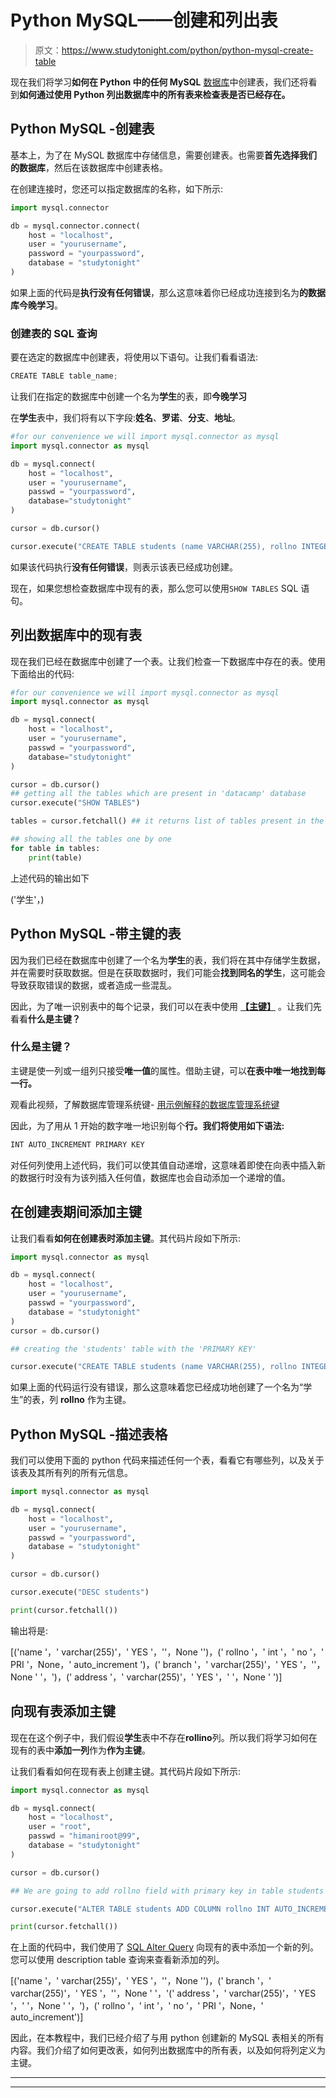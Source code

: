 # Python MySQL——创建和列出表

> 原文：<https://www.studytonight.com/python/python-mysql-create-table>

现在我们将学习**如何在 Python 中的任何 MySQL** [数据库](python-mysql-database)中创建表，我们还将看到**如何通过使用 Python 列出数据库中的所有表来检查表是否已经存在。**

## Python MySQL -创建表

基本上，为了在 MySQL 数据库中存储信息，需要创建表。也需要**首先选择我们的数据库**，然后在该数据库中创建表格。

在创建连接时，您还可以指定数据库的名称，如下所示:

```py
import mysql.connector

db = mysql.connector.connect(
    host = "localhost",
    user = "yourusername",
    password = "yourpassword",
    database = "studytonight"
)
```

如果上面的代码是**执行没有任何错误**，那么这意味着你已经成功连接到名为**的数据库今晚学习**。

### 创建表的 SQL 查询

要在选定的数据库中创建表，将使用以下语句。让我们看看语法:

```py
CREATE TABLE table_name;
```

让我们在指定的数据库中创建一个名为**学生**的表，即**今晚学习**

在**学生**表中，我们将有以下字段:**姓名**、**罗诺**、**分支**、**地址**。

```py
#for our convenience we will import mysql.connector as mysql
import mysql.connector as mysql

db = mysql.connect(
    host = "localhost",
    user = "yourusername",
    passwd = "yourpassword",
    database="studytonight"
)

cursor = db.cursor()

cursor.execute("CREATE TABLE students (name VARCHAR(255), rollno INTEGER(100), branch VARCHAR(255), address VARCHAR(255))")
```

如果该代码执行**没有任何错误**，则表示该表已经成功创建。

现在，如果您想检查数据库中现有的表，那么您可以使用`SHOW TABLES` SQL 语句。

## 列出数据库中的现有表

现在我们已经在数据库中创建了一个表。让我们检查一下数据库中存在的表。使用下面给出的代码:

```py
#for our convenience we will import mysql.connector as mysql
import mysql.connector as mysql

db = mysql.connect(
    host = "localhost",
    user = "yourusername",
    passwd = "yourpassword",
    database="studytonight"
)

cursor = db.cursor()
## getting all the tables which are present in 'datacamp' database
cursor.execute("SHOW TABLES")

tables = cursor.fetchall() ## it returns list of tables present in the database

## showing all the tables one by one
for table in tables:
    print(table)
```

上述代码的输出如下

('学生'，)

## Python MySQL -带主键的表

因为我们已经在数据库中创建了一个名为**学生**的表，我们将在其中存储学生数据，并在需要时获取数据。但是在获取数据时，我们可能会**找到同名的学生**，这可能会导致获取错误的数据，或者造成一些混乱。

因此，为了唯一识别表中的每个记录，我们可以在表中使用 [**【主键】**](/dbms/database-key.php) 。让我们先看看**什么是主键？**

### 什么是主键？

主键是使一列或一组列只接受**唯一值**的属性。借助主键，可以**在表中唯一地找到每一行。**

观看此视频，了解数据库管理系统键- [用示例解释的数据库管理系统键](http://youtube.com/watch?v=p3yJZH8_bsc)

因此，为了用从 1 开始的数字唯一地识别每个**行。我们将使用如下语法:**

```py
INT AUTO_INCREMENT PRIMARY KEY
```

对任何列使用上述代码，我们可以使其值自动递增，这意味着即使在向表中插入新的数据行时没有为该列插入任何值，数据库也会自动添加一个递增的值。

## 在创建表期间添加主键

让我们看看**如何在创建表时添加主键**。其代码片段如下所示:

```py
import mysql.connector as mysql

db = mysql.connect(
    host = "localhost",
    user = "yourusername",
    passwd = "yourpassword",
    database = "studytonight"
)
cursor = db.cursor()

## creating the 'students' table with the 'PRIMARY KEY'

cursor.execute("CREATE TABLE students (name VARCHAR(255), rollno INTEGER(100) NOT NULL AUTO_INCREMENT PRIMARY KEY, branch VARCHAR(255), address VARCHAR(255))")
```

如果上面的代码运行没有错误，那么这意味着您已经成功地创建了一个名为“学生”的表，列 **rollno** 作为主键。

## Python MySQL -描述表格

我们可以使用下面的 python 代码来描述任何一个表，看看它有哪些列，以及关于该表及其所有列的所有元信息。

```py
import mysql.connector as mysql

db = mysql.connect(
    host = "localhost",
    user = "yourusername",
    passwd = "yourpassword",
    database = "studytonight"
)

cursor = db.cursor()

cursor.execute("DESC students")

print(cursor.fetchall())
```

输出将是:

[('name '，' varchar(255)'，' YES '，''，None '')，(' rollno '，' int '，' no '，' PRI '，None，' auto_increment ')，(' branch '，' varchar(255)'，' YES '，''，None ' '，')，(' address '，' varchar(255)'，' YES '，' '，None ' ')]

## 向现有表添加主键

现在在这个例子中，我们假设**学生**表中不存在**rollino**列。所以我们将学习如何在现有的表中**添加一列**作为**作为主键**。

让我们看看如何在现有表上创建主键。其代码片段如下所示:

```py
import mysql.connector as mysql

db = mysql.connect(
    host = "localhost",
    user = "root",
    passwd = "himaniroot@99",
    database = "studytonight"
)

cursor = db.cursor()

## We are going to add rollno field with primary key in table students 

cursor.execute("ALTER TABLE students ADD COLUMN rollno INT AUTO_INCREMENT PRIMARY KEY")

print(cursor.fetchall())
```

在上面的代码中，我们使用了 [SQL Alter Query](https://www.studytonight.com/dbms/alter-query.php) 向现有的表中添加一个新的列。您可以使用 description table 查询来查看新添加的列。

[('name '，' varchar(255)'，' YES '，''，None '')，(' branch '，' varchar(255)'，' YES '，''，None ' '，'(' address '，' varchar(255)'，' YES '，' '，None ' '，')，(' rollno '，' int '，' no '，' PRI '，None，' auto_increment')]

因此，在本教程中，我们已经介绍了与用 python 创建新的 MySQL 表相关的所有内容。我们介绍了如何更改表，如何列出数据库中的所有表，以及如何将列定义为主键。

* * *

* * *